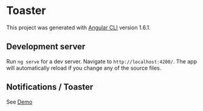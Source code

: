# Toaster

This project was generated with [Angular CLI](https://github.com/angular/angular-cli) version 1.6.1.

## Development server

Run `ng serve` for a dev server. Navigate to `http://localhost:4200/`. The app will automatically reload if you change any of the source files.

##  Notifications / Toaster
See [Demo](https://diddimar.github.io/angularNotifications/)


